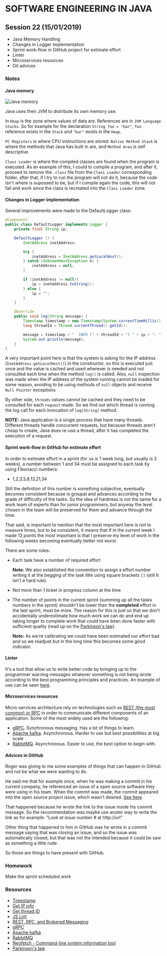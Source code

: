 # SOFTWARE ENGINEERING IN JAVA

## Session 22 (15/01/2019)

- Java Memory Handling
- Changes in Logger implementation
- Sprint work-flow in GitHub project for estimate effort
- Linter
- Microservices resources
- Git advices

### Notes

#### Java memory

![Java memory](https://cdncontribute.geeksforgeeks.org/wp-content/uploads/jvm-3.jpg "Java memory")

Java uses their JVM to distribute its own memory use.

In `Heap` is the zone where values of data are. References are in `JVM Language Stacks`. So for example for the declaration `String foo = "bar"`, `foo` reference exists in the `Stack` and `"bar"` exists in the `Heap`.

`PC Registers` is where CPU instructions are stored. `Native Method Stack` is where the methods that Java has built in are, and `Method Area` is self descriptive.

`Class Loader` is where the compiled classes are found when the program is executed. As an example of this, I could to compile a program, and after it, proceed to remove the `.class` file from the `Class Loader` corresponding folder, after that, if I try to run the program will not do it, because the code isn't where is supossed to be, but if I compile again the code, this will not fail and work since the class is recreated into the `Class Loader` zone.

#### Changes in Logger implementation

Several improvements were made to the DefaultLogger class:

```java
@Component
public class DefaultLogger implements Logger {
    private final String ip;

    DefaultLogger () {
        InetAddress inetAddress;

        try {
            inetAddress = InetAddress.getLocalHost();
        } catch (UnknownHostException e) {
            inetAddress = null;
        }

        if (inetAddress != null){
            ip = inetAddress.toString();
        } else {
            ip = "";
        }
    }

    @Override
    public void log(String message) {
        Timestamp timestamp = new Timestamp(System.currentTimeMillis());
        long threadId = Thread.currentThread().getId();

        message = timestamp + "  INFO [" + threadId + "] " + ip + ": " + message;
        System.out.println(message);
    }
}
```

A very important point here is that the system is asking for the IP address (`InetAddress.getLocalHost()`) in the constructor, so this is executed just once and the value is cached and used wherever is needed and not consulted each time when the method `log()` is called. Also, `null` inspection was made when the IP address of the system running cannot be loaded for some reason, avoiding to be using methods of `null` objects and receive `Null Pointer` exceptions

By other side, `threads` values cannot be cached and they need to be consulted for each `request` made.  So we find out which thread is running the log call for each invocation of `log(String)`  method.

**NOTE:** Java application is a single process that have many threads. Different threads handle concurrent requests, but because threads aren't cheap to create, Java does re-use a thread, after it has completed the execution of a request.

#### Sprint work-flow in GitHub for estimate effort

In order to estimate effort in a sprint (for us is 1 week long, but usually is 2 weeks), a number between 1 and 34 must be assigned to each task by using Fibonacci numbers:

- 1,2,3,5,8,13,21,34

Still the definition of this number is something subjective, eventually becomes consistent because is groupal and advances according to the grade of difficulty of the tasks. So the idea of hardness is not the same for a work team of experts than for junior programmers, but anyway the level chosen in the team will be preserved for them and advance through the time.

That said, is important to mention that the most important here is not to measure times, but to be consistent, it means that if in the current week I made 13 points the most important is that I preserve my level of work in the following weeks becoming eventually better not worst.

There are some rules:

- Each task have a number of required effort

  **Note:**  We also established the convention to assign a effort number writing it at the begging of the task title using square brackets `[]` (still It isn't a hard rule).

- Not more than 1 ticket in progress column at the time

- The number of points in the current sprint (summing up all the tasks numbers in the sprint) shouldn't be lower than the **completed** effort in the last sprint, must be more. The reason for this is just so that we don't accidentally underestimate how much work we can do and end up taking longer to complete work that could have been done faster with sufficient quality (read up on the [Parkinson's law][12]).

  **Note:** As we're calibrating we could have been estimated our effort bad and so we readjust but in the long time this becomes some good indicator.

#### Linter

It's a tool that allow us to write better code by bringing up to the programmer warning messages whatever something is not being wrote according to the best programming principles and practices.  An example of use can be seen [here][4].

#### Microservices resources

Micro-services architecture rely on technologies such as [REST (the most common) or RPC][7] in order to communicate different components of an application. Some of the most widely used are the following:

- [gRPC][8]. Synchronous messaging. Has a lot of things to learn.
- [Apache kafka][9]. Asynchronous. Harder to use but best possibilities at big scale
- [RabbitMQ][10].  Asynchronous. Easier to use, the best option to begin with.

#### Advices in GitHub

Roger was giving to me some examples of things that can happen in GitHub and not be what we were wanting to do. 

He said me that for example once, when he was making a commit in his current company, he referenced an issue of a open source software they were using in his team. When the commit was made, the commit appeared into the open source project issue, which wasn't desired. [See here][11]. 

That happened because he wrote the link to the issue inside his commit message. So the recommendation was maybe use anoter way to write the link as for example: "Look at issue number # at http://url"

Other thing that happened to him in GitHub was he wrote in a commit message saying that was closing an issue, and so the issue was automatically closed, but that was not the intended because it could be saw as something a little rude.

So those are things to have present with GitHub.

### Homework

Make the sprint scheduled work

### Resources

- [Timestamp][1]
- [Get IP info][2]
- [Get thread ID][3]
- [JS Lint][5]
- [REST, RPC, and Brokered Messaging][7]
- [gRPC][8]
- [Apache kafka][9]
- [RabbitMQ][10] 
- [Neofetch - Command-line system information tool][6]
- [Parkinson's law][12]


[1]: https://www.mkyong.com/java/how-to-get-current-timestamps-in-java/
[2]: https://crunchify.com/how-to-get-server-ip-address-and-hostname-in-java/
[3]: https://stackoverflow.com/questions/3294293/how-to-get-thread-id-from-a-thread-pool
[4]: https://github.com/JStonham/budjen/pull/33/files
[5]: https://eslint.org/
[6]: https://github.com/dylanaraps/neofetch
[7]: https://medium.com/@natemurthy/rest-rpc-and-brokered-messaging-b775aeb0db3
[8]: https://grpc.io/
[9]: https://kafka.apache.org/
[10]: https://www.rabbitmq.com
[11]: https://github.com/satori/go.uuid/issues/66
[12]: https://en.wikipedia.org/wiki/Parkinson%27s_law